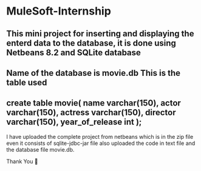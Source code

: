 # MuleSoft-Internship
This mini project for inserting and displaying the enterd data to the database, it is done using Netbeans 8.2 and SQLite database
------------------------------------------------------------
Name of the database is movie.db
This is the table used
------------------------------------------------------------
create table movie(
  name varchar(150), 
  actor varchar(150), 
  actress varchar(150), 
  director varchar(150), 
  year_of_release int
);
-------------------------------------------------------------

I have uploaded the complete project from netbeans which is in the zip file even it consists of sqlite-jdbc-jar file also uploaded the code in text file and the database file movie.db.

Thank You 🙂
